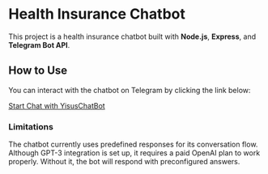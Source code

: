 # Health Insurance Chatbot

This project is a health insurance chatbot built with **Node.js**, **Express**, and **Telegram Bot API**.

## How to Use

You can interact with the chatbot on Telegram by clicking the link below:

[Start Chat with YisusChatBot](https://t.me/YisusChatBot)

### Limitations

The chatbot currently uses predefined responses for its conversation flow. Although GPT-3 integration is set up, it requires a paid OpenAI plan to work properly. Without it, the bot will respond with preconfigured answers.
